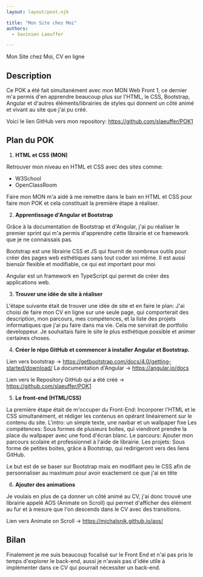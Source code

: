 ```yaml
---
layout: layout/post.njk

title: "Mon Site chez Moi"
authors:
  - Savinien Laeuffer

---
```


<!-- début résumé -->
Mon Site chez Moi, CV en ligne
<!-- fin résumé -->

## Description

Ce POK a été fait simultanément avec mon MON Web Front 1, ce dernier m'a permis d'en apprendre beaucoup plus sur l'HTML, le CSS, Bootstrap, Angular et d'autres éléments/librairies de styles qui donnent un côté animé et vivant au site que j'ai pu créé.

Voici le lien GitHub vers mon repository: https://github.com/slaeuffer/POK1

## Plan du POK

1. **HTML et CSS (MON)**

Retrouver mon niveau en HTML et CSS avec des sites comme:
- W3School
- OpenClassRoom

Faire mon MON m'a aidé à me remettre dans le bain en HTML et CSS pour faire mon POK et cela constituait la première étape à réaliser.

2. **Apprentissage d'Angular et Bootstrap**

Grâce à la documentation de Bootstrap et d'Angular, j'ai pu réaliser le premier sprint qui m'a permis d'apprendre cette librairie et ce framework que je ne connaissais pas.

Bootstrap est une librairie CSS et JS qui fournit de nombreux outils pour créer des pages web esthétiques sans tout coder soi même. Il est aussi biensûr flexible et modifiable, ce qui est important pour moi


Angular est un framework en TypeScript qui permet de créer des applications web.


3. **Trouver une idée de site à réaliser**

L'étape suivante était de trouver une idée de site et en faire le plan: 
J'ai choisi de faire mon CV en ligne sur une seule page, qui comporterait des description, mon parcours, mes compétences, et la liste des projets informatiques que j'ai pu faire dans ma vie. Cela me servirait de portfolio developpeur.
Je souhaitais faire le site le plus esthétique possible et animer certaines choses.

4. **Créer le répo GitHub et commencer à installer Angular et Bootstrap.**

Lien vers bootstrap -> https://getbootstrap.com/docs/4.0/getting-started/download/
La documentation d'Angular -> https://angular.io/docs

Lien vers le Repository GitHub qui a été créé -> https://github.com/slaeuffer/POK1

5. **Le front-end (HTML/CSS)**

La première étape était de m'occuper du Front-End: Incorporer l'HTML et le CSS simultanément, et rédiger les contenus en opérant linéairement sur le contenu du site. 
L'intro: un simple texte, une navbar et un wallpaper fixe
Les compétences: Sous formes de plusieurs boites, qui viendront prendre la place du wallpaper avec une fond d'écran blanc.
Le parcours: Ajouter mon parcours scolaire et professionnel à l'aide de librairie.
Les projets: Sous forme de petites boites, grâce à Bootstrap, qui redirigeront vers des liens GitHub.

Le but est de se baser sur Bootstrap mais en modifiant peu le CSS afin de personnaliser au maximum pour avoir exactement ce que j'ai en tête

6. **Ajouter des animations**

Je voulais en plus de ça donner un côté animé au CV, j'ai donc trouvé une librairie appelé AOS (Animate on Scroll) qui permet d'afficher des élément au fur et à mesure que l'on descends dans le CV avec des transitions.

Lien vers Animate on Scroll -> https://michalsnik.github.io/aos/


## Bilan

Finalement je me suis beaucoup focalisé sur le Front End et n'ai pas pris le temps d'explorer le back-end, aussi je n'avais pas d'idée utile à implémenter dans ce CV qui pourrait nécessiter un back-end.



